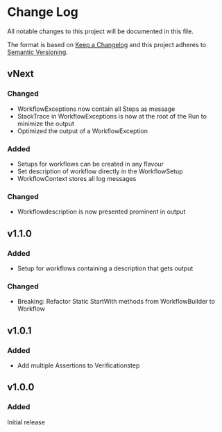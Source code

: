 # Change Log
All notable changes to this project will be documented in this file.
 
The format is based on [Keep a Changelog](http://keepachangelog.com/)
and this project adheres to [Semantic Versioning](http://semver.org/).
 
## vNext
### Changed
- WorkflowExceptions now contain all Steps as message
- StackTrace in WorkflowExceptions is now at the root of the Run to minimize the output
- Optimized the output of a WorkflowException

### Added
- Setups for workflows can be created in any flavour
- Set description of workflow directly in the WorkflowSetup
- WorkflowContext stores all log messages

### Changed
- Workflowdescription is now presented prominent in output

## v1.1.0
### Added
- Setup for workflows containing a description that gets output
  
### Changed
- Breaking: Refactor Static StartWith methods from WorkflowBuilder to Workflow
 
## v1.0.1
### Added
- Add multiple Assertions to Verificationstep

## v1.0.0
### Added
 Initial release

 
